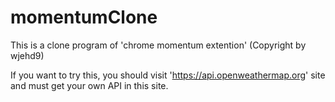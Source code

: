 # momentumClone
 This is a clone program of 'chrome momentum extention' (Copyright by wjehd9)


If you want to try this, you should visit 'https://api.openweathermap.org' site and must get your own API in this site.
